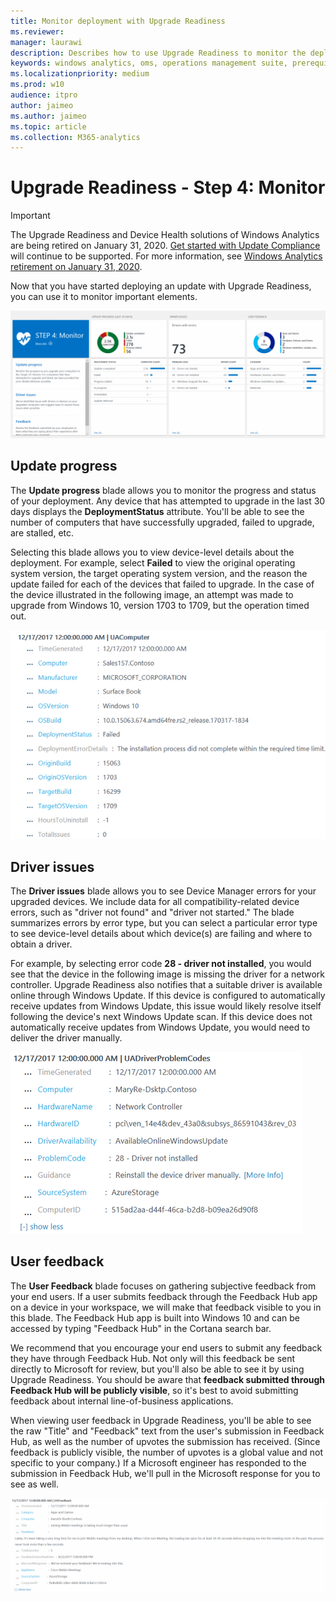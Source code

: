 ```yaml
---
title: Monitor deployment with Upgrade Readiness
ms.reviewer: 
manager: laurawi
description: Describes how to use Upgrade Readiness to monitor the deployment after Windows upgrades.
keywords: windows analytics, oms, operations management suite, prerequisites, requirements, upgrades, log analytics, 
ms.localizationpriority: medium
ms.prod: w10
audience: itpro
author: jaimeo
ms.author: jaimeo
ms.topic: article
ms.collection: M365-analytics
---
```


# Upgrade Readiness - Step 4: Monitor

>[!IMPORTANT]
>The Upgrade Readiness and Device Health solutions of Windows Analytics are being retired on January 31, 2020. [Get started with Update Compliance](../update/update-compliance-get-started.md) will continue to be supported. For more information, see [Windows Analytics retirement on January 31, 2020](https://support.microsoft.com/en-us/help/4521815/windows-analytics-retirement).

Now that you have started deploying an update with Upgrade Readiness, you can use it to monitor important elements.

![Upgrade Readiness dialog showing "STEP 4: Monitor" and blades for "Update progress," "Driver issues," and "User feedback"](../images/UR-monitor-main.png)
 
 
## Update progress

The **Update progress** blade allows you to monitor the progress and status of your deployment. Any device that has attempted to upgrade in the last 30 days displays the **DeploymentStatus** attribute. You'll be able to see the number of computers that have successfully upgraded, failed to upgrade, are stalled, etc.
 
 
Selecting this blade allows you to view device-level details about the deployment. For example, select **Failed** to view the original operating system version, the target operating system version, and the reason the update failed for each of the devices that failed to upgrade. In the case of the device illustrated in the following image, an attempt was made to upgrade from Windows 10, version 1703 to 1709, but the operation timed out.

!["Update progress" blade showing detailed information after selecting the "failed" item](../images/UR-update-progress-failed-detail.png)


## Driver issues

The **Driver issues** blade allows you to see Device Manager errors for your upgraded devices. We include data for all compatibility-related device errors, such as "driver not found" and "driver not started." The blade summarizes errors by error type, but you can select a particular error type to see device-level details about which device(s) are failing and where to obtain a driver.
 
 
For example, by selecting error code **28 - driver not installed**, you would see that the device in the following image is missing the driver for a network controller. Upgrade Readiness also notifies that a suitable driver is available online through Windows Update. If this device is configured to automatically receive updates from Windows Update, this issue would likely resolve itself following the device's next Windows Update scan. If this device does not automatically receive updates from Windows Update, you would need to deliver the driver manually. 

!["Driver issue" blade showing detailed information after selecting a specific driver error](../images/UR-driver-issue-detail.png)
 
## User feedback

The **User Feedback** blade focuses on gathering subjective feedback from your end users. If a user submits feedback through the Feedback Hub app on a device in your workspace, we will make that feedback visible to you in this blade. The Feedback Hub app is built into Windows 10 and can be accessed by typing "Feedback Hub" in the Cortana search bar.
 
 
We recommend that you encourage your end users to submit any feedback they have through Feedback Hub. Not only will this feedback be sent directly to Microsoft for review, but you'll also be able to see it by using Upgrade Readiness. You should be aware that **feedback submitted through Feedback Hub will be publicly visible**, so it's best to avoid submitting feedback about internal line-of-business applications.
 
When viewing user feedback in Upgrade Readiness, you'll be able to see the raw "Title" and "Feedback" text from the user's submission in Feedback Hub, as well as the number of upvotes the submission has received. (Since feedback is publicly visible, the number of upvotes is a global value and not specific to your company.)  If a Microsoft engineer has responded to the submission in Feedback Hub, we'll pull in the Microsoft response for you to see as well.

![Example user feedback item](../images/UR-example-feedback.png)
 
